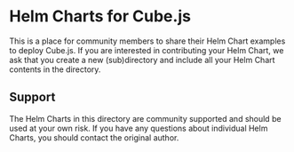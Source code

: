 # Helm Charts for Cube.js

This is a place for community members to share their Helm Chart examples to deploy Cube.js. If you are interested in contributing your Helm Chart, we ask that you create a new (sub)directory and include all your Helm Chart contents in the directory. 

## Support

The Helm Charts in this directory are community supported and should be used at your own risk. If you have any questions about individual Helm Charts, you should contact the original author. 
